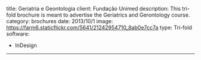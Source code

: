 title: Geriatria e Geontologia
client: Fundação Unimed
description: This tri-fold brochure is meant to advertise the Geriatrics and Gerontology course.
category: brochures
date: 2013/10/1
image: https://farm6.staticflickr.com/5641/21242954710_8ab0e7cc7a
type: Tri-fold
software:
- InDesign
---
